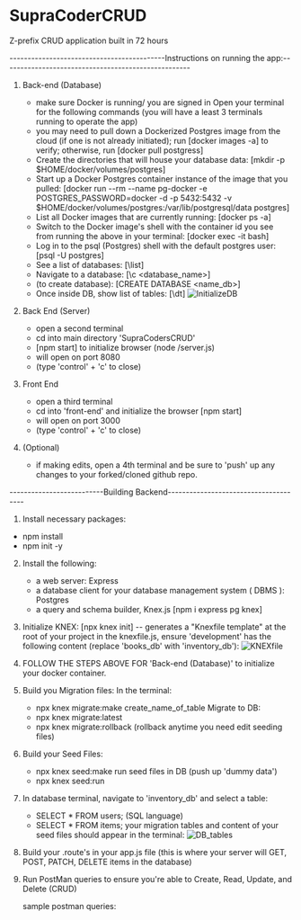 # SupraCoderCRUD
Z-prefix CRUD application built in 72 hours

-------------------------------------------Instructions on running the app:----------------------------------------------------

1. Back-end (Database)
    - make sure Docker is running/ you are signed in
    Open your terminal for the following commands (you will have a least 3 terminals running to operate the app)
    - you may need to pull down a Dockerized Postgres image from the cloud (if one is not already initiated);
        run [docker images -a] to verify;
        otherwise, run [docker pull postgress]
    - Create the directories that will house your database data:
	    [mkdir -p $HOME/docker/volumes/postgres]
    - Start up a Docker Postgres container instance of the image that you pulled:
        [docker run --rm --name pg-docker -e POSTGRES_PASSWORD=docker -d -p 5432:5432 \-v $HOME/docker/volumes/postgres:/var/lib/postgresql/data postgres]
    - List all Docker images that are currently running:
        [docker ps -a]
    - Switch to the Docker image's shell with the container id you see from running the above in your terminal:
	    [docker exec -it <PSQL-Container-ID> bash]
    - Log in to the psql (Postgres) shell with the default postgres user:
	    [psql -U postgres]
    - See a list of databases:
	    [\list]
    - Navigate to a database:
	    [\c  <database_name>]
    - (to create database):
	    [CREATE DATABASE <name_db>]
    - Once inside DB, show list of tables:
	    [\dt]
![InitializeDB](https://github.com/tiffystar/SupraCodersCRUD/assets/54339124/a07b01f8-7f24-44e0-8537-5d303e7bf145)

2. Back End (Server)
    - open a second terminal
    - cd into main directory 'SupraCodersCRUD'
    - [npm start] to initialize browser (node /server.js)
    - will open on port 8080
    - (type 'control' + 'c' to close)

3. Front End
    - open a third terminal 
    - cd into 'front-end' and initialize the browser [npm start]
    - will open on port 3000
    - (type 'control' + 'c' to close)

4. (Optional)
    - if making edits, open a 4th terminal and be sure to 'push' up any changes to your forked/cloned github repo.

--------------------------Building Backend--------------------------------------
1) Install necessary packages:
- npm install
- npm init -y
2) Install the following:
	- a web server: Express
	- a database client for your database management system ( DBMS ): Postgres
	- a query and schema builder, Knex.js
[npm i express pg knex]
3) Initialize KNEX: [npx knex init] -- generates a "Knexfile template" at the root of your project
   in the knexfile.js, ensure 'development' has the following content (replace 'books_db' with 'inventory_db'):
   ![KNEXfile](https://github.com/tiffystar/SupraCodersCRUD/assets/54339124/a19a984b-6ecb-4401-b7bb-5521e64b9800)

4) FOLLOW THE STEPS ABOVE FOR 'Back-end (Database)' to initialize your docker container.
5) Build you Migration files:
   In the terminal:
   	- npx knex migrate:make create_name_of_table
Migrate to DB:
	- npx knex migrate:latest
	- npx knex migrate:rollback (rollback anytime you need edit seeding files)
6) Build your Seed Files:
   	- npx knex seed:make <name>
    run seed files in DB (push up 'dummy data')
	- npx knex seed:run
7) In database terminal, navigate to 'inventory_db' and select a table:
   	- SELECT * FROM users; (SQL language)
   	- SELECT * FROM items;
   your migration tables and content of your seed files should appear in the terminal:
![DB_tables](https://github.com/tiffystar/SupraCodersCRUD/assets/54339124/63219fc9-4925-4826-8873-050bcc9a4e3e)

8) Build your .route's in your app.js file (this is where your server will GET, POST, PATCH, DELETE items in the database)
9) Run PostMan queries to ensure you're able to Create, Read, Update, and Delete (CRUD)

    sample postman queries:
